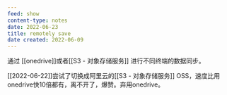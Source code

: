 ```yaml
---
feed: show
content-type: notes
date: 2022-06-23
title: remotely save
date created: 2022-06-09
---
```

通过 [[onedrive]]或者[[S3 - 对象存储服务]] 进行不同终端的数据同步。

[[2022-06-22]]尝试了切换成阿里云的[[S3 - 对象存储服务]] OSS，速度比用onedrive快10倍都有，离不开了，爆赞。弃用onedrive。
